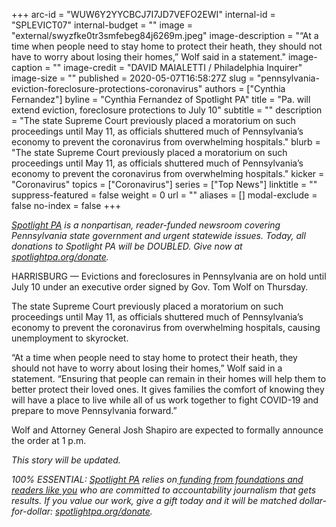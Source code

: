 +++
arc-id = "WUW6Y2YYCBCJ7I7JD7VEFO2EWI"
internal-id = "SPLEVICT07"
internal-budget = ""
image = "external/swyzfke0tr3smfebeg84j6269m.jpeg"
image-description = "“At a time when people need to stay home to protect their heath, they should not have to worry about losing their homes,” Wolf said in a statement."
image-caption = ""
image-credit = "DAVID MAIALETTI / Philadelphia Inquirer"
image-size = ""
published = 2020-05-07T16:58:27Z
slug = "pennsylvania-eviction-foreclosure-protections-coronavirus"
authors = ["Cynthia Fernandez"]
byline = "Cynthia Fernandez of Spotlight PA"
title = "Pa. will extend eviction, foreclosure protections to July 10"
subtitle = ""
description = "The state Supreme Court previously placed a moratorium on such proceedings until May 11, as officials shuttered much of Pennsylvania’s economy to prevent the coronavirus from overwhelming hospitals."
blurb = "The state Supreme Court previously placed a moratorium on such proceedings until May 11, as officials shuttered much of Pennsylvania’s economy to prevent the coronavirus from overwhelming hospitals."
kicker = "Coronavirus"
topics = ["Coronavirus"]
series = ["Top News"]
linktitle = ""
suppress-featured = false
weight = 0
url = ""
aliases = []
modal-exclude = false
no-index = false
+++

<a href="https://www.spotlightpa.org/"><i>Spotlight PA</i></a><i> is a nonpartisan, reader-funded newsroom covering Pennsylvania state government and urgent statewide issues. Today, all donations to Spotlight PA will be DOUBLED. Give now at </i><a href="http://spotlightpa.org/donate" target=_blank><i>spotlightpa.org/donate</i></a><i>.</i>

HARRISBURG — Evictions and foreclosures in Pennsylvania are on hold until July 10 under an executive order signed by Gov. Tom Wolf on Thursday.

The state Supreme Court previously placed a moratorium on such proceedings until May 11, as officials shuttered much of Pennsylvania’s economy to prevent the coronavirus from overwhelming hospitals, causing unemployment to skyrocket.

“At a time when people need to stay home to protect their heath, they should not have to worry about losing their homes,” Wolf said in a statement. “Ensuring that people can remain in their homes will help them to better protect their loved ones. It gives families the comfort of knowing they will have a place to live while all of us work together to fight COVID-19 and prepare to move Pennsylvania forward.”

Wolf and Attorney General Josh Shapiro are expected to formally announce the order at 1 p.m.

<i>This story will be updated.</i>

<i>100% ESSENTIAL: </i><a href="https://www.spotlightpa.org/"><i>Spotlight PA</i></a><i> relies on</i><a href="https://www.spotlightpa.org/support"><i> funding from foundations and readers like you</i></a><i> who are committed to accountability journalism that gets results. If you value our work, give a gift today and it will be matched dollar-for-dollar: </i><a href="https://www.spotlightpa.org/donate"><i>spotlightpa.org/donate</i></a><i>.</i>
